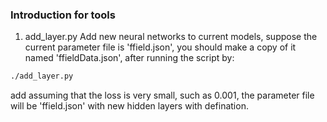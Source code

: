### Introduction for tools
1. add_layer.py
Add new neural networks to current models, suppose the current parameter file is 'ffield.json', you should make a copy of it named 'ffieldData.json', after running the script by:
```bash
./add_layer.py
``` 
add assuming that the loss is very small, such as 0.001, the parameter file will be 'ffield.json' with new hidden layers with defination.
